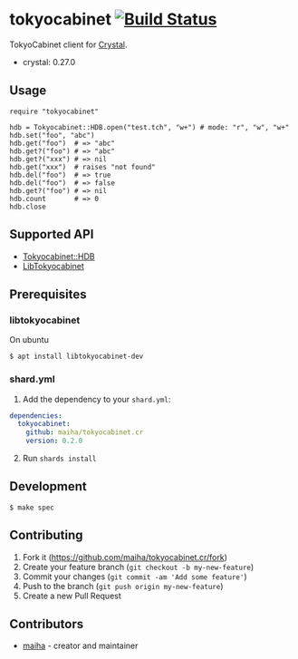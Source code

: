 # tokyocabinet [![Build Status](https://travis-ci.org/maiha/tokyocabinet.cr.svg?branch=master)](https://travis-ci.org/maiha/tokyocabinet.cr)

TokyoCabinet client for [Crystal](http://crystal-lang.org/).
- crystal: 0.27.0

## Usage

```crystal
require "tokyocabinet"

hdb = Tokyocabinet::HDB.open("test.tch", "w+") # mode: "r", "w", "w+"
hdb.set("foo", "abc")
hdb.get("foo")  # => "abc"
hdb.get?("foo") # => "abc"
hdb.get?("xxx") # => nil
hdb.get("xxx")  # raises "not found"
hdb.del("foo")  # => true
hdb.del("foo")  # => false
hdb.get?("foo") # => nil
hdb.count       # => 0
hdb.close
```

## Supported API

- [Tokyocabinet::HDB](./doc/api/HDB.md)
- [LibTokyocabinet](./doc/api/API.md)

## Prerequisites

### libtokyocabinet

On ubuntu
```console
$ apt install libtokyocabinet-dev
```

### shard.yml

1. Add the dependency to your `shard.yml`:
```yaml
dependencies:
  tokyocabinet:
    github: maiha/tokyocabinet.cr
    version: 0.2.0
```
2. Run `shards install`

## Development

```console
$ make spec
```

## Contributing

1. Fork it (<https://github.com/maiha/tokyocabinet.cr/fork>)
2. Create your feature branch (`git checkout -b my-new-feature`)
3. Commit your changes (`git commit -am 'Add some feature'`)
4. Push to the branch (`git push origin my-new-feature`)
5. Create a new Pull Request

## Contributors

- [maiha](https://github.com/maiha) - creator and maintainer
